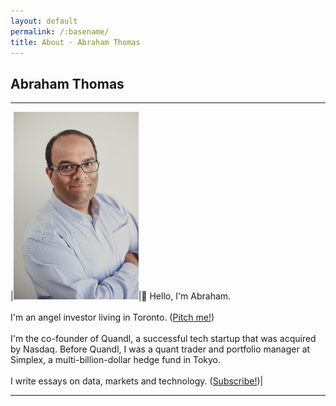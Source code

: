 ```yaml
---
layout: default
permalink: /:basename/
title: About · Abraham Thomas
---
```


## Abraham Thomas

----

|<img style="width:200px" src="/assets/img/Abraham-Thomas.jpg">|👋 Hello, I'm Abraham.<br/><br/>I'm an angel investor living in Toronto. ([Pitch me!](/angel))<br/><br/>I'm the co-founder of Quandl, a successful tech startup that was acquired by Nasdaq. Before Quandl, I was a quant trader and portfolio manager at Simplex, a multi-billion-dollar hedge fund in Tokyo.<br/><br/>I write essays on data, markets and technology. ([Subscribe!](https://pivotal.substack.com))|

----